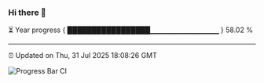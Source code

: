 ### Hi there 👋

⏳ Year progress { █████████████████▁▁▁▁▁▁▁▁▁▁▁▁▁ } 58.02 %

---

⏰ Updated on Thu, 31 Jul 2025 18:08:26 GMT

![Progress Bar CI](https://github.com/liununu/liununu/workflows/Progress%20Bar%20CI/badge.svg)

